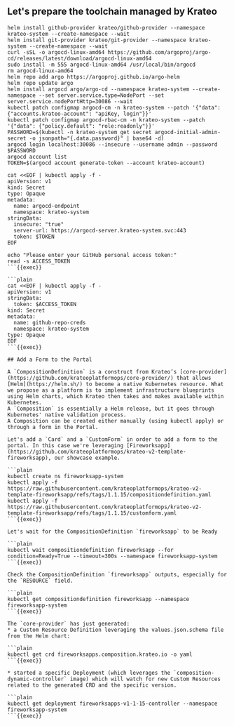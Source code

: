## Let's prepare the toolchain managed by Krateo

```plain
helm install github-provider krateo/github-provider --namespace krateo-system --create-namespace --wait
helm install git-provider krateo/git-provider --namespace krateo-system --create-namespace --wait
curl -sSL -o argocd-linux-amd64 https://github.com/argoproj/argo-cd/releases/latest/download/argocd-linux-amd64
sudo install -m 555 argocd-linux-amd64 /usr/local/bin/argocd
rm argocd-linux-amd64
helm repo add argo https://argoproj.github.io/argo-helm
helm repo update argo
helm install argocd argo/argo-cd --namespace krateo-system --create-namespace --set server.service.type=NodePort --set server.service.nodePortHttp=30086 --wait
kubectl patch configmap argocd-cm -n krateo-system --patch '{"data": {"accounts.krateo-account": "apiKey, login"}}'
kubectl patch configmap argocd-rbac-cm -n krateo-system --patch '{"data": {"policy.default": "role:readonly"}}'
PASSWORD=$(kubectl -n krateo-system get secret argocd-initial-admin-secret -o jsonpath="{.data.password}" | base64 -d)
argocd login localhost:30086 --insecure --username admin --password $PASSWORD
argocd account list
TOKEN=$(argocd account generate-token --account krateo-account)

cat <<EOF | kubectl apply -f -
apiVersion: v1
kind: Secret
type: Opaque
metadata:
  name: argocd-endpoint
  namespace: krateo-system
stringData:
  insecure: "true"
  server-url: https://argocd-server.krateo-system.svc:443
  token: $TOKEN
EOF

echo "Please enter your GitHub personal access token:"
read -s ACCESS_TOKEN
```{{exec}}

```plain
cat <<EOF | kubectl apply -f -
apiVersion: v1
stringData:
  token: $ACCESS_TOKEN
kind: Secret
metadata:
  name: github-repo-creds
  namespace: krateo-system
type: Opaque
EOF
```{{exec}}

## Add a Form to the Portal

A `CompositionDefinition` is a construct from Krateo’s [core-provider](https://github.com/krateoplatformops/core-provider/) that allows [Helm](https://helm.sh/) to become a native Kubernetes resource. What we propose as a platform is to implement infrastructure blueprints using Helm charts, which Krateo then takes and makes available within Kubernetes.
A `Composition` is essentially a Helm release, but it goes through Kubernetes' native validation process.
A Composition can be created either manually (using kubectl apply) or through a form in the Portal.

Let's add a `Card` and a `CustomForm` in order to add a form to the portal. In this case we're leveraging [Fireworksapp](https://github.com/krateoplatformops/krateo-v2-template-fireworksapp), our showcase example.

```plain
kubectl create ns fireworksapp-system
kubectl apply -f https://raw.githubusercontent.com/krateoplatformops/krateo-v2-template-fireworksapp/refs/tags/1.1.15/compositiondefinition.yaml
kubectl apply -f https://raw.githubusercontent.com/krateoplatformops/krateo-v2-template-fireworksapp/refs/tags/1.1.15/customform.yaml
```{{exec}}

Let's wait for the CompositionDefinition `fireworksapp` to be Ready

```plain
kubectl wait compositiondefinition fireworksapp --for condition=Ready=True --timeout=300s --namespace fireworksapp-system
```{{exec}}

Check the CompositionDefinition `fireworksapp` outputs, especially for the `RESOURCE` field.

```plain
kubectl get compositiondefinition fireworksapp --namespace fireworksapp-system
```{{exec}}

The `core-provider` has just generated:
* a Custom Resource Definition leveraging the values.json.schema file from the Helm chart:

```plain
kubectl get crd fireworksapps.composition.krateo.io -o yaml
```{{exec}}

* started a specific Deployment (which leverages the `composition-dynamic-controller` image) which will watch for new Custom Resources related to the generated CRD and the specific version.

```plain
kubectl get deployment fireworksapps-v1-1-15-controller --namespace fireworksapp-system
```{{exec}}
